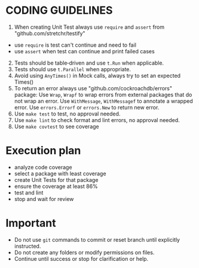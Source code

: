# CODING GUIDELINES

1. When creating Unit Test always use `require` and `assert` from "github.com/stretchr/testify"

- use `require` is test can't continue and need to fail
- use `assert` when test can continue and print failed cases

2. Tests should be table‑driven and use `t.Run` when applicable.
3. Tests should use `t.Parallel` when appropriate.
4. Avoid using `AnyTimes()` in Mock calls, always try to set an expected Times()
5. To return an error always use "github.com/cockroachdb/errors" package:
   Use `Wrap`, `Wrapf` to wrap errors from external packages that do not wrap an error.
   Use `WithMessage`, `WithMessagef` to annotate a wrapped error.
   Use `errors.Errorf` or `errors.New` to return new error.
6. Use `make test` to test, no approval needed.
7. Use `make lint` to check format and lint errors, no approval needed.
8. Use `make covtest` to see coverage

# Execution plan

- analyze code coverage
- select a package with least coverage
- create Unit Tests for that package
- ensure the coverage at least 86%
- test and lint
- stop and wait for review

# Important

- Do not use `git` commands to commit or reset branch until explicitly instructed.
- Do not create any folders or modify permissions on files.
- Continue until success or stop for clarification or help.
